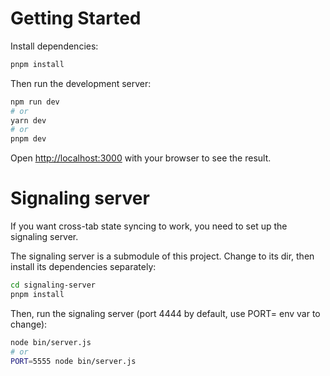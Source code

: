 # Getting Started

Install dependencies:

```bash
pnpm install
```

Then run the development server:

```bash
npm run dev
# or
yarn dev
# or
pnpm dev
```

Open [http://localhost:3000](http://localhost:3000) with your browser to see the result.

# Signaling server

If you want cross-tab state syncing to work, you need to set up the signaling server.

The signaling server is a submodule of this project. Change to its dir, then install
its dependencies separately:

```bash
cd signaling-server
pnpm install
```

Then, run the signaling server (port 4444 by default, use PORT= env var to change):

```bash
node bin/server.js
# or
PORT=5555 node bin/server.js
```
